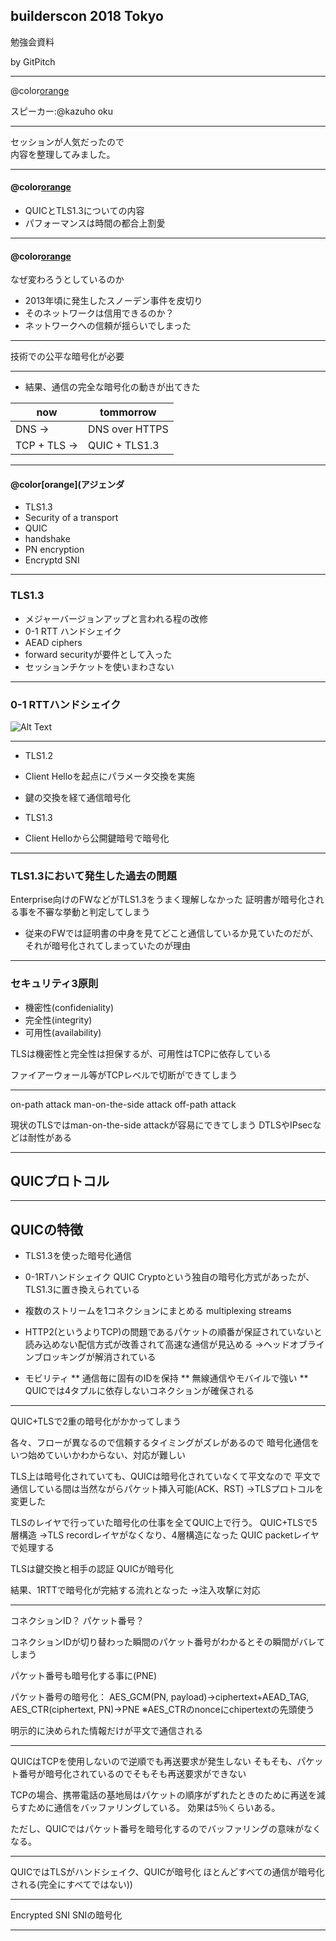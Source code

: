 
## builderscon 2018 Tokyo
勉強会資料  


by GitPitch

---

@color[orange](次世代通信プロトコルにおけるセキュリティ・プライバシー保護・パフォーマンス)

スピーカー:@kazuho oku

---

セッションが人気だったので  
内容を整理してみました。

---
#### @color[orange](内容について)

* QUICとTLS1.3についての内容
* パフォーマンスは時間の都合上割愛

---

#### @color[orange](インターネットプロトコル変化の時代)
なぜ変わろうとしているのか
  
* 2013年頃に発生したスノーデン事件を皮切り
* そのネットワークは信用できるのか？
* ネットワークへの信頼が揺らいでしまった

---

技術での公平な暗号化が必要

---

* 結果、通信の完全な暗号化の動きが出てきた

now | tommorrow
--- | --- |
DNS → | DNS over HTTPS
TCP + TLS  →| QUIC + TLS1.3

---

#### @color[orange](アジェンダ
* TLS1.3
* Security of a transport
* QUIC
 * handshake
 * PN encryption
* Encryptd SNI

---

### TLS1.3

* メジャーバージョンアップと言われる程の改修
* 0-1 RTT ハンドシェイク
* AEAD ciphers
* forward securityが要件として入った
* セッションチケットを使いまわさない

---

### 0-1 RTTハンドシェイク

![Alt Text](https://www.internetsociety.org/wp-content/uploads/2017/06/Screenshot-2017-06-20-22.15.45.png)

---

* TLS1.2
 * Client Helloを起点にパラメータ交換を実施
 * 鍵の交換を経て通信暗号化

* TLS1.3
 * Client Helloから公開鍵暗号で暗号化

---

### TLS1.3において発生した過去の問題

Enterprise向けのFWなどがTLS1.3をうまく理解しなかった
証明書が暗号化される事を不審な挙動と判定してしまう
* 従来のFWでは証明書の中身を見てどこと通信しているか見ていたのだが、それが暗号化されてしまっていたのが理由

---

### セキュリティ3原則

* 機密性(confideniality)
* 完全性(integrity)
* 可用性(availability)

TLSは機密性と完全性は担保するが、可用性はTCPに依存している

ファイアーウォール等がTCPレベルで切断ができてしまう

---

on-path attack
man-on-the-side attack
off-path attack

現状のTLSではman-on-the-side attackが容易にできてしまう
DTLSやIPsecなどは耐性がある

---

## QUICプロトコル


---

## QUICの特徴
* TLS1.3を使った暗号化通信
* 0-1RTハンドシェイク
QUIC Cryptoという独自の暗号化方式があったが、TLS1.3に置き換えられている

* 複数のストリームを1コネクションにまとめる multiplexing streams 
* HTTP2(というよりTCP)の問題であるパケットの順番が保証されていないと読み込めない配信方式が改善されて高速な通信が見込める
→ヘッドオブラインブロッキングが解消されている
* モビリティ
** 通信毎に固有のIDを保持
** 無線通信やモバイルで強い
** QUICでは4タプルに依存しないコネクションが確保される

---

QUIC+TLSで2重の暗号化がかかってしまう

各々、フローが異なるので信頼するタイミングがズレがあるので
暗号化通信をいつ始めていいかわからない、対応が難しい

TLS上は暗号化されていても、QUICは暗号化されていなくて平文なので
平文で通信している間は当然ながらパケット挿入可能(ACK、RST)
→TLSプロトコルを変更した

TLSのレイヤで行っていた暗号化の仕事を全てQUIC上で行う。
QUIC+TLSで5層構造
→TLS recordレイヤがなくなり、4層構造になった
QUIC packetレイヤで処理する

TLSは鍵交換と相手の認証
QUICが暗号化

結果、1RTTで暗号化が完結する流れとなった
→注入攻撃に対応

---

コネクションID？
パケット番号？

コネクションIDが切り替わった瞬間のパケット番号がわかるとその瞬間がバレてしまう

パケット番号も暗号化する事に(PNE)

パケット番号の暗号化：
AES_GCM(PN, payload)→ciphertext+AEAD_TAG, AES_CTR(ciphertext, PN)→PNE
※AES_CTRのnonceにchipertextの先頭使う

明示的に決められた情報だけが平文で通信される 

---

QUICはTCPを使用しないので逆順でも再送要求が発生しない
そもそも、パケット番号が暗号化されているのでそもそも再送要求ができない

TCPの場合、携帯電話の基地局はパケットの順序がずれたときのために再送を減らすために通信をバッファリングしている。
効果は5％くらいある。

ただし、QUICではパケット番号を暗号化するのでバッファリングの意味がなくなる。

---
QUICではTLSがハンドシェイク、QUICが暗号化
ほとんどすべての通信が暗号化される(完全にすべてではない))



---

Encrypted SNI
SNIの暗号化





---
